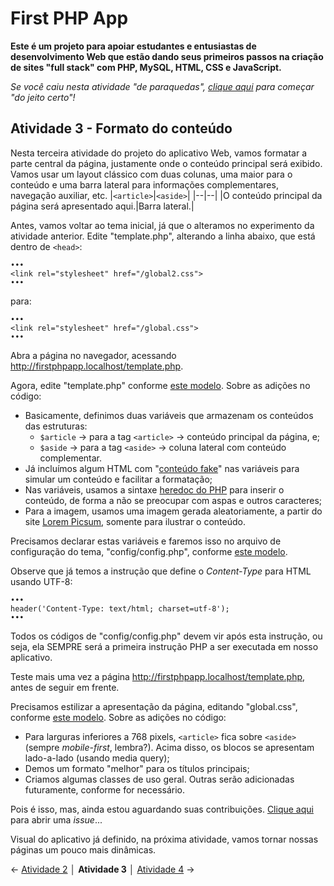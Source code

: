 
# First PHP App

**Este é um projeto para apoiar estudantes e entusiastas de desenvolvimento Web que estão dando seus primeiros passos na criação de sites "full stack" com PHP, MySQL, HTML, CSS e JavaScript.**

*Se você caiu nesta atividade "de paraquedas", [clique aqui](https://github.com/Luferat/firstphpapp) para começar "do jeito certo"!*

## Atividade 3 - Formato do conteúdo

Nesta terceira atividade do projeto do aplicativo Web, vamos formatar a parte central da página, justamente onde o conteúdo principal será exibido. Vamos usar um layout clássico com duas colunas, uma maior para o conteúdo e uma barra lateral para informações complementares, navegação auxiliar, etc.
|`<article>`|`<aside>`|
|--|--|
|O conteúdo principal da página será apresentado aqui.|Barra lateral.|

Antes, vamos voltar ao tema inicial, já que o alteramos no experimento da atividade anterior. Edite "template.php", alterando a linha abaixo, que está dentro de `<head>`:

    •••
    <link rel="stylesheet" href="/global2.css">
    •••

para:  

    •••
    <link rel="stylesheet" href="/global.css">
    •••

Abra a página no navegador, acessando http://firstphpapp.localhost/template.php.

Agora, edite "template.php" conforme [este modelo](https://raw.githubusercontent.com/Luferat/firstphpapp/Atividade_03/template.php). Sobre as adições no código:
 - Basicamente, definimos duas variáveis que armazenam os conteúdos das estruturas:
	 -  `$article` → para a tag `<article>` → conteúdo principal da página, e;
	 -  `$aside` → para a tag `<aside>` → coluna lateral com conteúdo complementar.
- Já incluímos algum HTML com "[conteúdo fake](https://www.lipsum.com/)" nas variáveis para simular um conteúdo e facilitar a formatação;
- Nas variáveis, usamos a sintaxe [heredoc do PHP](https://www.php.net/manual/pt_BR/language.types.string.php#language.types.string.syntax.heredoc) para inserir o conteúdo, de forma a não se preocupar com aspas e outros caracteres;
- Para a imagem, usamos uma imagem gerada aleatoriamente, a partir do site [Lorem Picsum](https://picsum.photos/), somente para ilustrar o conteúdo.

Precisamos declarar estas variáveis e faremos isso no arquivo de configuração do tema, "config/config.php", conforme [este modelo](https://raw.githubusercontent.com/Luferat/firstphpapp/Atividade_03/config/config.php).

Observe que já temos a instrução que define o *Content-Type* para HTML usando UTF-8:

    •••
    header('Content-Type: text/html; charset=utf-8');
    •••

Todos os códigos de "config/config.php" devem vir após esta instrução, ou seja, ela SEMPRE será a primeira instrução PHP a ser executada em nosso aplicativo.

Teste mais uma vez a página http://firstphpapp.localhost/template.php, antes de seguir em frente.

Precisamos estilizar a apresentação da página, editando "global.css", conforme [este modelo](https://raw.githubusercontent.com/Luferat/firstphpapp/Atividade_03/global.css). Sobre as adições no código:

- Para larguras inferiores a 768 pixels, `<article>` fica sobre `<aside>` (sempre *mobile-first*, lembra?). Acima disso, os blocos se apresentam lado-a-lado (usando media query);
- Demos um formato "melhor" para os títulos principais;
- Criamos algumas classes de uso geral. Outras serão adicionadas futuramente, conforme for necessário.

Pois é isso, mas, ainda estou aguardando suas contribuições. [Clique aqui](https://github.com/Luferat/firstphpapp/issues) para abrir uma *issue*...

Visual do aplicativo já definido, na próxima atividade, vamos tornar nossas páginas um pouco mais dinâmicas.
   
← [Atividade 2](https://github.com/Luferat/firstphpapp/tree/Atividade_02) │ **Atividade 3** │ [Atividade 4](https://github.com/Luferat/firstphpapp/tree/Atividade_04) →